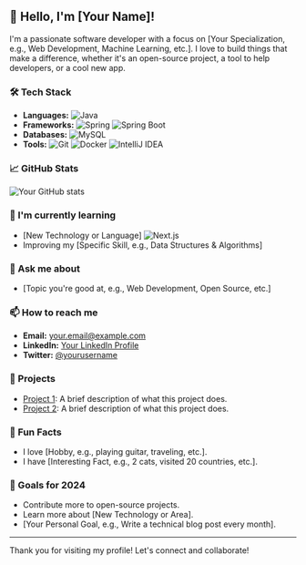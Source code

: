 ## 👋 Hello, I'm [Your Name]!

I'm a passionate software developer with a focus on [Your Specialization, e.g., Web Development, Machine Learning, etc.]. I love to build things that make a difference, whether it's an open-source project, a tool to help developers, or a cool new app.

### 🛠️ Tech Stack
- **Languages:** ![Java](https://img.shields.io/badge/Java-ED8B00?style=flat&logo=java&logoColor=white)
- **Frameworks:** ![Spring](https://img.shields.io/badge/Spring-6DB33F?style=flat&logo=spring&logoColor=white) ![Spring Boot](https://img.shields.io/badge/Spring%20Boot-6DB33F?style=flat&logo=springboot&logoColor=white)
- **Databases:** ![MySQL](https://img.shields.io/badge/MySQL-4479A1?style=flat&logo=mysql&logoColor=white)
- **Tools:** ![Git](https://img.shields.io/badge/Git-F05032?style=flat&logo=git&logoColor=white) ![Docker](https://img.shields.io/badge/Docker-2496ED?style=flat&logo=docker&logoColor=white) ![IntelliJ IDEA](https://img.shields.io/badge/IntelliJ%20IDEA-000000?style=flat&logo=intellijidea&logoColor=white)


### 📈 GitHub Stats
![Your GitHub stats](https://github-readme-stats.vercel.app/api?username=chanwookK&show_icons=true&theme=radical)

### 🌱 I'm currently learning
- [New Technology or Language] ![Next.js](https://img.shields.io/badge/Next.js-000000?style=flat&logo=next.js&logoColor=white)
- Improving my [Specific Skill, e.g., Data Structures & Algorithms]

### 💬 Ask me about
- [Topic you're good at, e.g., Web Development, Open Source, etc.]

### 📫 How to reach me
- **Email:** [your.email@example.com](mailto:your.email@example.com)
- **LinkedIn:** [Your LinkedIn Profile](https://linkedin.com/in/yourusername)
- **Twitter:** [@yourusername](https://twitter.com/yourusername)

### 🔗 Projects
- [Project 1](https://github.com/yourusername/project1): A brief description of what this project does.
- [Project 2](https://github.com/yourusername/project2): A brief description of what this project does.

### 🎉 Fun Facts
- I love [Hobby, e.g., playing guitar, traveling, etc.].
- I have [Interesting Fact, e.g., 2 cats, visited 20 countries, etc.].

### 🎯 Goals for 2024
- Contribute more to open-source projects.
- Learn more about [New Technology or Area].
- [Your Personal Goal, e.g., Write a technical blog post every month].

---

Thank you for visiting my profile! Let's connect and collaborate!

